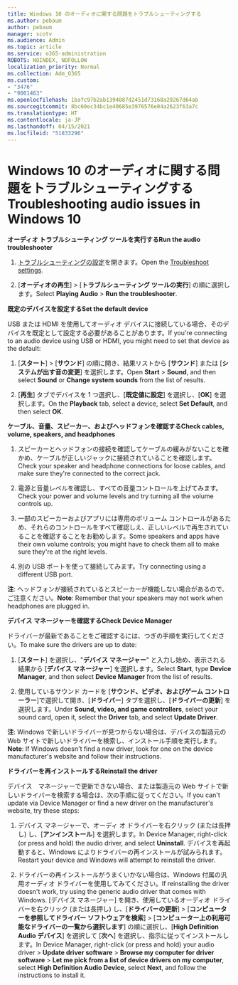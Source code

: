 ```yaml
---
title: Windows 10 のオーディオに関する問題をトラブルシューティングする
ms.author: pebaum
author: pebaum
manager: scotv
ms.audience: Admin
ms.topic: article
ms.service: o365-administration
ROBOTS: NOINDEX, NOFOLLOW
localization_priority: Normal
ms.collection: Adm_O365
ms.custom:
- "3476"
- "9001463"
ms.openlocfilehash: 1bafc97b2ab1394087d2451d73168a29267d64ab
ms.sourcegitcommit: 8bc60ec34bc1e40685e3976576e04a2623f63a7c
ms.translationtype: HT
ms.contentlocale: ja-JP
ms.lasthandoff: 04/15/2021
ms.locfileid: "51833296"
---
```

# <a name="troubleshooting-audio-issues-in-windows-10"></a><span data-ttu-id="b9fc0-102">Windows 10 のオーディオに関する問題をトラブルシューティングする</span><span class="sxs-lookup"><span data-stu-id="b9fc0-102">Troubleshooting audio issues in Windows 10</span></span>

<span data-ttu-id="b9fc0-103">**オーディオ トラブルシューティング ツールを実行する**</span><span class="sxs-lookup"><span data-stu-id="b9fc0-103">**Run the audio troubleshooter**</span></span>

1.  <span data-ttu-id="b9fc0-104">[トラブルシューティングの設定](ms-settings:troubleshoot)を開きます。</span><span class="sxs-lookup"><span data-stu-id="b9fc0-104">Open the [Troubleshoot settings](ms-settings:troubleshoot).</span></span>

2.  <span data-ttu-id="b9fc0-105">[**オーディオの再生**] > [**トラブルシューティング ツールの実行**] の順に選択します。</span><span class="sxs-lookup"><span data-stu-id="b9fc0-105">Select **Playing Audio** > **Run the troubleshooter**.</span></span>

<span data-ttu-id="b9fc0-106">**既定のデバイスを設定する**</span><span class="sxs-lookup"><span data-stu-id="b9fc0-106">**Set the default device**</span></span>

<span data-ttu-id="b9fc0-107">USB または HDMI を使用してオーディオ デバイスに接続している場合、そのデバイスを既定として設定する必要があることがあります。</span><span class="sxs-lookup"><span data-stu-id="b9fc0-107">If you're connecting to an audio device using USB or HDMI, you might need to set that device as the default:</span></span>

1. <span data-ttu-id="b9fc0-108">[**スタート**]  >  [**サウンド**] の順に開き、結果リストから [**サウンド**] または [**システムが出す音の変更**] を選択します。</span><span class="sxs-lookup"><span data-stu-id="b9fc0-108">Open **Start** > **Sound**, and then select **Sound** or **Change system sounds** from the list of results.</span></span>

2.  <span data-ttu-id="b9fc0-109">[**再生**] タブでデバイスを 1 つ選択し、[**既定値に設定**] を選択し、[**OK**] を選択します。</span><span class="sxs-lookup"><span data-stu-id="b9fc0-109">On the **Playback** tab, select a device, select **Set Default**, and then select **OK**.</span></span>

<span data-ttu-id="b9fc0-110">**ケーブル、音量、スピーカー、およびヘッドフォンを確認する**</span><span class="sxs-lookup"><span data-stu-id="b9fc0-110">**Check cables, volume, speakers, and headphones**</span></span>

1. <span data-ttu-id="b9fc0-111">スピーカーとヘッドフォンの接続を確認してケーブルの緩みがないことを確かめ、ケーブルが正しいジャックに接続されていることを確認します。</span><span class="sxs-lookup"><span data-stu-id="b9fc0-111">Check your speaker and headphone connections for loose cables, and make sure they're connected to the correct jack.</span></span>

2. <span data-ttu-id="b9fc0-112">電源と音量レベルを確認し、すべての音量コントロールを上げてみます。</span><span class="sxs-lookup"><span data-stu-id="b9fc0-112">Check your power and volume levels and try turning all the volume controls up.</span></span>

3. <span data-ttu-id="b9fc0-113">一部のスピーカーおよびアプリには専用のボリューム コントロールがあるため、それらのコントロールをすべて確認しえ、正しいレベルで再生されていることを確認することをお勧めします。</span><span class="sxs-lookup"><span data-stu-id="b9fc0-113">Some speakers and apps have their own volume controls; you might have to check them all to make sure they're at the right levels.</span></span>

4. <span data-ttu-id="b9fc0-114">別の USB ポートを使って接続してみます。</span><span class="sxs-lookup"><span data-stu-id="b9fc0-114">Try connecting using a different USB port.</span></span>

<span data-ttu-id="b9fc0-115">**注**: ヘッドフォンが接続されているとスピーカーが機能しない場合があるので、ご注意ください。</span><span class="sxs-lookup"><span data-stu-id="b9fc0-115">**Note**: Remember that your speakers may not work when headphones are plugged in.</span></span>

<span data-ttu-id="b9fc0-116">**デバイス マネージャーを確認する**</span><span class="sxs-lookup"><span data-stu-id="b9fc0-116">**Check Device Manager**</span></span>

<span data-ttu-id="b9fc0-117">ドライバーが最新であることをご確認するには、つぎの手順を実行してください。</span><span class="sxs-lookup"><span data-stu-id="b9fc0-117">To make sure the drivers are up to date:</span></span>

1. <span data-ttu-id="b9fc0-118">[**スタート**] を選択し、"**デバイス マネージャー**" と入力し始め、表示される結果から [**デバイス マネージャー**] を選択します。</span><span class="sxs-lookup"><span data-stu-id="b9fc0-118">Select **Start**, type **Device Manager**, and then select **Device Manager** from the list of results.</span></span>

2. <span data-ttu-id="b9fc0-119">使用しているサウンド カードを [**サウンド、ビデオ、およびゲーム コントローラー**]で選択して開き、[**ドライバー**] タブを選択し、[**ドライバーの更新**] を選択します。</span><span class="sxs-lookup"><span data-stu-id="b9fc0-119">Under **Sound, video, and game controllers**, select your sound card, open it, select the **Driver** tab, and select **Update Driver**.</span></span>

<span data-ttu-id="b9fc0-120">**注**: Windows で新しいドライバーが見つからない場合は、デバイスの製造元の Web サイトで新しいドライバーを検索し、インストール手順を実行します。</span><span class="sxs-lookup"><span data-stu-id="b9fc0-120">**Note**: If Windows doesn't find a new driver, look for one on the device manufacturer's website and follow their instructions.</span></span>

<span data-ttu-id="b9fc0-121">**ドライバーを再インストールする**</span><span class="sxs-lookup"><span data-stu-id="b9fc0-121">**Reinstall the driver**</span></span>

<span data-ttu-id="b9fc0-122">デバイス　マネージャーで更新できない場合、または製造元の Web サイトで新しいドライバーを検索する場合は、次の手順に従ってください。</span><span class="sxs-lookup"><span data-stu-id="b9fc0-122">If you can't update via Device Manager or find a new driver on the manufacturer's website, try these steps:</span></span>

1. <span data-ttu-id="b9fc0-123">デバイス マネージャーで、オーディ オ ドライバーを右クリック (または長押し) し、[**アンインストール**] を選択します。</span><span class="sxs-lookup"><span data-stu-id="b9fc0-123">In Device Manager, right-click (or press and hold) the audio driver, and select **Uninstall**.</span></span> <span data-ttu-id="b9fc0-124">デバイスを再起動すると、Windows によりドライバーの再インストールが試みられます。</span><span class="sxs-lookup"><span data-stu-id="b9fc0-124">Restart your device and Windows will attempt to reinstall the driver.</span></span>

2. <span data-ttu-id="b9fc0-125">ドライバーの再インストールがうまくいかない場合は、Windows 付属の汎用オーディオ ドライバーを使用してみてください。</span><span class="sxs-lookup"><span data-stu-id="b9fc0-125">If reinstalling the driver doesn't work, try using the generic audio driver that comes with Windows.</span></span> <span data-ttu-id="b9fc0-126">[デバイス マネージャー] を開き、使用しているオーディオ ドライバーを右クリック (または長押し) し、[**ドライバーの更新**] > [**コンピューターを参照してドライバー ソフトウェアを検索**] > [**コンピューター上の利用可能なドライバーの一覧から選択します**] の順に選択し、[**High Definition Audio デバイス**] を選択して [**次へ**] を選択し、指示に従ってインストールします。</span><span class="sxs-lookup"><span data-stu-id="b9fc0-126">In Device Manager, right-click (or press and hold) your audio driver > **Update driver software** > **Browse my computer for driver software** > **Let me pick from a list of device drivers on my computer**, select **High Definition Audio Device**, select **Next**, and follow the instructions to install it.</span></span>
